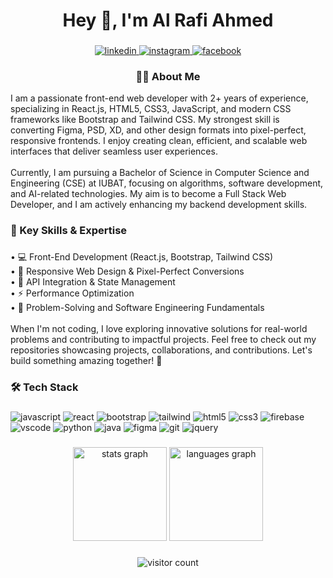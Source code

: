 <h1 align="center">Hey 👋, I'm Al Rafi Ahmed</h1>

###

<div align="center">
  <a href="https://www.linkedin.com/in/al-rafi-ahmed1/" target="_blank">
    <img src="https://img.shields.io/badge/LinkedIn-0077B5?style=for-the-badge&logo=linkedin&logoColor=white" alt="linkedin"/>
  </a>
  <a href="https://www.instagram.com/md.islam960/" target="_blank">
    <img src="https://img.shields.io/badge/Instagram-E4405F?style=for-the-badge&logo=instagram&logoColor=white" alt="instagram"/>
  </a>
  <a href="https://www.facebook.com/al.rafi.7906" target="_blank">
    <img src="https://img.shields.io/badge/Facebook-1877F2?style=for-the-badge&logo=facebook&logoColor=white" alt="facebook"/>
  </a>
</div>

###

<h3 align="center">👨‍💻 About Me</h3>

<p align="left">I am a passionate front-end web developer with 2+ years of experience, specializing in React.js, HTML5, CSS3, JavaScript, and modern CSS frameworks like Bootstrap and Tailwind CSS. My strongest skill is converting Figma, PSD, XD, and other design formats into pixel-perfect, responsive frontends. I enjoy creating clean, efficient, and scalable web interfaces that deliver seamless user experiences.<br><br>Currently, I am pursuing a Bachelor of Science in Computer Science and Engineering (CSE) at IUBAT, focusing on algorithms, software development, and AI-related technologies. My aim is to become a Full Stack Web Developer, and I am actively enhancing my backend development skills.</p>

###

<h3 align="left">🎯 Key Skills & Expertise</h3>

###

<p align="left">
• 💻 Front-End Development (React.js, Bootstrap, Tailwind CSS)<br>
• 🎨 Responsive Web Design & Pixel-Perfect Conversions<br>
• 🔄 API Integration & State Management<br>
• ⚡ Performance Optimization<br>
• 🧩 Problem-Solving and Software Engineering Fundamentals<br>
<br>
When I'm not coding, I love exploring innovative solutions for real-world problems and contributing to impactful projects. Feel free to check out my repositories showcasing projects, collaborations, and contributions. Let's build something amazing together! 🚀</p>

###

<h3 align="left">🛠️ Tech Stack</h3>

###

<div align="left">
  <img src="https://img.shields.io/badge/JavaScript-F7DF1E?style=for-the-badge&logo=javascript&logoColor=black" alt="javascript"/>
  <img src="https://img.shields.io/badge/React-20232A?style=for-the-badge&logo=react&logoColor=61DAFB" alt="react"/>
  <img src="https://img.shields.io/badge/Bootstrap-563D7C?style=for-the-badge&logo=bootstrap&logoColor=white" alt="bootstrap"/>
  <img src="https://img.shields.io/badge/Tailwind_CSS-38B2AC?style=for-the-badge&logo=tailwind-css&logoColor=white" alt="tailwind"/>
  <img src="https://img.shields.io/badge/HTML5-E34F26?style=for-the-badge&logo=html5&logoColor=white" alt="html5"/>
  <img src="https://img.shields.io/badge/CSS3-1572B6?style=for-the-badge&logo=css3&logoColor=white" alt="css3"/>
  <img src="https://img.shields.io/badge/Firebase-FFCA28?style=for-the-badge&logo=firebase&logoColor=black" alt="firebase"/>
  <img src="https://img.shields.io/badge/VSCode-0078D4?style=for-the-badge&logo=visual%20studio%20code&logoColor=white" alt="vscode"/>
  <img src="https://img.shields.io/badge/Python-3776AB?style=for-the-badge&logo=python&logoColor=white" alt="python"/>
  <img src="https://img.shields.io/badge/Java-ED8B00?style=for-the-badge&logo=openjdk&logoColor=white" alt="java"/>
  <img src="https://img.shields.io/badge/Figma-F24E1E?style=for-the-badge&logo=figma&logoColor=white" alt="figma"/>
  <img src="https://img.shields.io/badge/GIT-E44C30?style=for-the-badge&logo=git&logoColor=white" alt="git"/>
  <img src="https://img.shields.io/badge/jQuery-0769AD?style=for-the-badge&logo=jquery&logoColor=white" alt="jquery"/>
</div>

###

<div align="center">
  <img src="https://github-readme-stats.vercel.app/api?username=faizul-gazi&hide_title=false&hide_rank=false&show_icons=true&include_all_commits=true&count_private=true&disable_animations=false&theme=radical&locale=en&hide_border=true&order=1" height="150" alt="stats graph"/>
  <img src="https://github-readme-stats.vercel.app/api/top-langs?username=faizul-gazi&locale=en&hide_title=false&layout=compact&card_width=320&langs_count=6&theme=radical&hide_border=true&order=2" height="150" alt="languages graph"/>
</div>

###

<div align="center">
  <img src="https://profile-counter.glitch.me/faizul-gazi/count.svg?" alt="visitor count"/>
</div>

###
